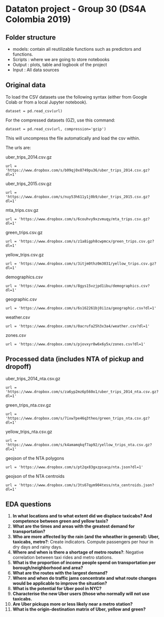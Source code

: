 # Dataton project - Group 30 (DS4A Colombia 2019)

## Folder structure

- models: contain all reutilizable functions such as predictors and functions. 
- Scripts : where we are going to store notebooks
- Output : plots, table and logbook of the project 
- Input : All data sources


## Original data

To load the CSV datasets use the following syntax (either from Google Colab or from a local Jupyter notebook).

	dataset = pd.read_csv(url)

For the compressed datasets (GZ), use this command:

	dataset = pd.read_csv(url, compression='gzip')

This will uncompress the file automatically and load the csv within.

The urls are:

uber_trips_2014.csv.gz

	url = 'https://www.dropbox.com/s/b09qj0x8749pu36/uber_trips_2014.csv.gz?dl=1'

uber_trips_2015.csv.gz

	url = 'https://www.dropbox.com/s/nuy53h611y1j0b9/uber_trips_2015.csv.gz?dl=1'

mta_trips.csv.gz

	url = 'https://www.dropbox.com/s/6couhvy9xzvmuqy/mta_trips.csv.gz?dl=1'

green_trips.csv.gz

	url = 'https://www.dropbox.com/s/z1a8igph8cwpmcx/green_trips.csv.gz?dl=1'

yellow_trips.csv.gz

	url = 'https://www.dropbox.com/s/3itjm0thz0m3031/yellow_trips.csv.gz?dl=1'

demographics.csv

	url = 'https://www.dropbox.com/s/8gys15vzjpd1ibu/demographics.csv?dl=1'

geographic.csv

	url = 'https://www.dropbox.com/s/6s162261bj0i1za/geographic.csv?dl=1'

weather.csv

	url = 'https://www.dropbox.com/s/0acrufa25h3x3a4/weather.csv?dl=1'

zones.csv

	url = 'https://www.dropbox.com/s/pjovxyr8w6x6y5x/zones.csv?dl=1'
	

## Processed data (includes NTA of pickup and dropoff)

uber_trips_2014_nta.csv.gz
	
	url = 'https://www.dropbox.com/s/za6yp2mz6p560o1/uber_trips_2014_nta.csv.gz?dl=1'
	

green_trips_nta.csv.gz

	url = 'https://www.dropbox.com/s/7ixw7pe46q3theo/green_trips_nta.csv.gz?dl=1'
	
yellow_trips_nta.csv.gz

	url = 'https://www.dropbox.com/s/k4amamqkqf7ap92/yellow_trips_nta.csv.gz?dl=1'

geojson of the NTA polygons

	url = 'https://www.dropbox.com/s/pt2qx83gxzpsacp/nta.json?dl=1'
	
geojson of the NTA centroids

	url = 'https://www.dropbox.com/s/3ts67qym904tess/nta_centroids.json?dl=1'

## EDA questions

1. **In what locations and to what extent did we displace taxicabs? And competence between green and yellow taxis?**
1. **What are the times and areas with the greatest demand for transportation?**
1. **Who are more affected by the rain (and the wheather in general): Uber, taxicabs, metro?**: Create indicators. Compute passengers per hour in dry days and rainy days.
1. **Where and when is there a shortage of metro routes?**: Negative correlation between taxi rides and metro stations.
1. **What is the proportion of income people spend on transportation per borough/neighborhood and area?**
1. **What are the routes with the largest demand?**
1. **Where and when do traffic jams concentrate and what route changes would be applicable to improve the situation?**
1. **What is the potential for Uber pool in NYC?**
1. **Characterise the new Uber users (those who normally will not use taxicabs.**
1. **Are Uber pickups more or less likely near a metro station?**
1. **What is the origin-destination matrix of Uber, yellow and green?**
